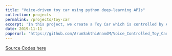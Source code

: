 ```yaml
---
title: "Voice-driven toy car using python deep-learning APIs"
collection: projects
permalink: /projects/toy-car
excerpt: 'In this project, we create a Toy Car which is controlled by Arduino UNO. The Arduino receives its input via bluetooth from a Deep Learning Model that can predict the voice commands from the user.'
date: 2019-11-11
paperurl: 'https://github.com/ArunSakthiAnandM/Voice_Controlled_Toy_Car'
---
```


[Source Codes here](https://github.com/ArunSakthiAnandM/Voice_Controlled_Toy_Car)